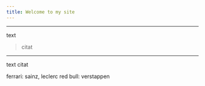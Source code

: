 ```yaml
---
title: Welcome to my site
---
```


---
text
>citat
---

text
citat


ferrari: sainz, leclerc
red bull: verstappen

